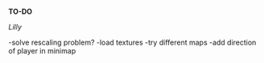 **TO-DO**

*Lilly*

-solve rescaling problem?
-load textures
-try different maps
-add direction of player in minimap
